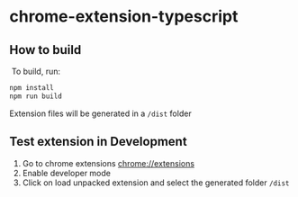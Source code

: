 # chrome-extension-typescript

## How to build

​
To build, run:
​

```js
npm install
npm run build
```

Extension files will be generated in a `/dist` folder

## Test extension in Development

1. Go to chrome extensions [chrome://extensions](chrome://extensions)
2. Enable developer mode
3. Click on load unpacked extension and select the generated folder `/dist`
